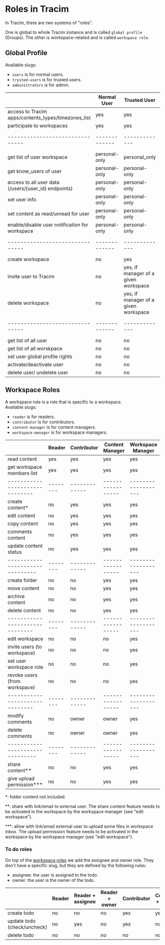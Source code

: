 # Roles in Tracim

In Tracim, there are two systems of "roles".

One is global to whole Tracim instance and is called `global profile` (Groups).
The other is workspace-related and is called `workspace role`.

## Global Profile

Available slugs:
- `users` is for normal users.
- `trysted-users` is for trusted users.
- `administrators` is for admin.

|                               | Normal User | Trusted User    | Admin   |
|-------------------------------|-------------|-------------|---------|
| access to Tracim apps/contents_types/timezones_list         |  yes        | yes         | yes     |
| participate to workspaces     |  yes        | yes         | yes     |
|-------------------------------|-------------|-------------|---------|
| get list of user workspace    | personal-only        | personal_only       | yes     |
| get know_users of user        | personal-only        | personal-only        | yes     |
| access to all user data (/users/{user_id} endpoints) |personal-only|personal-only| yes     |
| set user info                 |personal-only|personal-only| yes     |
| set content as read/unread for user | personal-only | personal-only | yes |
| enable/disable user notification for workspace | personal-only | personal-only | yes |
|-------------------------------|-------------|-------------|---------|
| create workspace              |  no         | yes         | yes     |
| invite user to Tracim         |  no         | yes, if manager of a given workspace         | yes     |
| delete workspace              |  no         | yes, if manager of a given workspace         | yes     |
|-------------------------------|-------------|-------------|---------|
| get list of all user          | no          | no          | yes     |
| get list of all worskpace     | no          | no          | yes     |
| set user global profile rights|  no         | no          | yes     |
| activate/deactivate user      |  no         | no          | yes     |
| delete user/ undelete user    |  no         | no          | yes     |


## Workspace Roles

A workspace role is a role that is specific to a workspace.<br>
Available slugs:
- `reader` is for readers.
- `contributor` is for contributors.
- `content-manager` is for content managers.
- `workspace-manager` is for workspace managers.


|                              | Reader | Contributor | Content Manager | Workspace Manager |
|------------------------------|--------|-------------|-----------------|-------------------|
| read content                 |  yes   | yes         | yes             | yes               |
| get workspace members list   |  yes   | yes         | yes             | yes               |
|------------------------------|--------|-------------|-----------------|-------------------|
| create content*              |  no    | yes         | yes             | yes               |
| edit content                 |  no    | yes         | yes             | yes               |
| copy content                 |  no    | yes         | yes             | yes               |
| comments content             |  no    | yes         | yes             | yes               |
| update content status        |  no    | yes         | yes             | yes               |
-------------------------------|--------|-------------|-----------------|-------------------|
| create folder                |  no    | no          | yes             | yes               |
| move content                 |  no    | no          | yes             | yes               |
| archive content              |  no    | no          | yes             | yes               |
| delete content               |  no    | no          | yes             | yes               |
|------------------------------|--------|-------------|-----------------|-------------------|
| edit workspace               |  no    | no          | no              | yes               |
| invite users (to workspace)  |  no    | no          | no              | yes               |
| set user workspace role      |  no    | no          | no              | yes               |
| revoke users (from workspace)|  no    | no          | no              | yes               |
|------------------------------|--------|-------------|-----------------|-------------------|
| modify comments              |  no    | owner       | owner           | yes               |
| delete comments              |  no    | owner       | owner           | yes               |
-------------------------------|--------|-------------|-----------------|-------------------|
| share content**              | no     | no          | yes             | yes               |
| give upload permission***    | no     | no          | yes             | yes               |

 *: folder content not included.

 **: share with link/email to external user. The share content feature needs to be activated in the workspace by the
 workspace manager (see "edit workspace").

 ***: allow with link/email external user to upload some files in workspace inbox. The upload permission feature needs to be activated in the workspace by the workspace manager (see "edit workspace").

### To do roles
On top of the [workspace roles](#workspace-roles) we add the assignee and owner role. They don't have a specific slug, but they are defined by the following rules:
  - assignee: the user is assigned to the todo.
  - owner: the user is the owner of the todo.

|| Reader | Reader + assignee | Reader + owner | Contributor | Contributor + assignee | Contributor + owner | Content Manager | Workspace Manager |
|-|-|-|-|-|-|-|-|-|
| create todo | no | no | no | yes | yes | yes | yes | yes |
| update todo (check/uncheck) | no | yes | no | yes | no | yes | yes | yes | yes |
| delete todo | no | no | no | no | no | yes | yes | yes |
